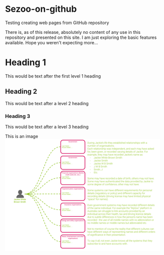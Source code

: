 # Sezoo-on-github
Testing creating web pages from GitHub repository 

There is, as of this release, absolutely no content of any use in this repository and presented on this site. I am just exploring the basic features available. Hope you weren't expecting more...

# Heading 1
This would be text after the first level 1 heading
## Heading 2
This would be text after a level 2 heading
### Heading 3
This would be text after a level 3 heading

This is an image
![Alt Image from better ends article](https://github.com/sezoo-digital/Sezoo-on-github/blob/main/Better%20Ends%20-%20Jackie's%20busy%20life.png?raw=true) 

